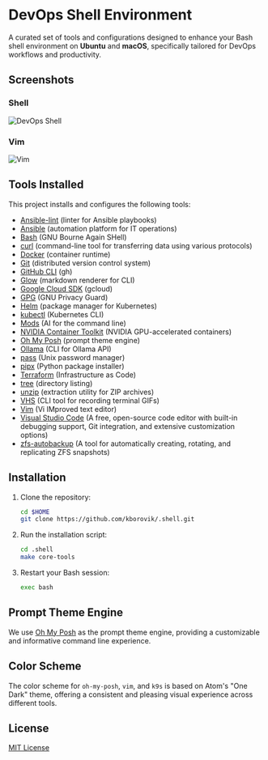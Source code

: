 # DevOps Shell Environment

A curated set of tools and configurations designed to enhance your Bash shell environment on **Ubuntu** and **macOS**, specifically tailored for DevOps workflows and productivity.

## Screenshots

### Shell

![DevOps Shell](https://lab5.ca/_static/github/devops-shell.png)

### Vim

![Vim](https://lab5.ca/_static/github/devops-vim.png)

## Tools Installed

This project installs and configures the following tools:

- [Ansible-lint](https://ansible-lint.readthedocs.io/) (linter for Ansible playbooks)
- [Ansible](https://www.ansible.com/) (automation platform for IT operations)
- [Bash](https://www.gnu.org/software/bash/) (GNU Bourne Again SHell)
- [curl](https://curl.se/) (command-line tool for transferring data using various protocols)
- [Docker](https://www.docker.com/) (container runtime)
- [Git](https://git-scm.com/) (distributed version control system)
- [GitHub CLI](https://cli.github.com/) (gh)
- [Glow](https://github.com/charmbracelet/glow) (markdown renderer for CLI)
- [Google Cloud SDK](https://cloud.google.com/sdk) (gcloud)
- [GPG](https://gnupg.org/) (GNU Privacy Guard)
- [Helm](https://helm.sh/) (package manager for Kubernetes)
- [kubectl](https://kubernetes.io/docs/reference/kubectl/) (Kubernetes CLI)
- [Mods](https://github.com/charmbracelet/mods) (AI for the command line)
- [NVIDIA Container Toolkit](https://docs.nvidia.com/datacenter/cloud-native/container-toolkit/) (NVIDIA GPU-accelerated containers)
- [Oh My Posh](https://ohmyposh.dev/) (prompt theme engine)
- [Ollama](https://ollama.ai/) (CLI for Ollama API)
- [pass](https://www.passwordstore.org/) (Unix password manager)
- [pipx](https://pypa.github.io/pipx/) (Python package installer)
- [Terraform](https://www.terraform.io/) (Infrastructure as Code)
- [tree](http://mama.indstate.edu/users/ice/tree/) (directory listing)
- [unzip](https://infozip.sourceforge.net/UnZip.html) (extraction utility for ZIP archives)
- [VHS](https://github.com/charmbracelet/vhs) (CLI tool for recording terminal GIFs)
- [Vim](https://www.vim.org/) (Vi IMproved text editor)
- [Visual Studio Code](https://code.visualstudio.com/) (A free, open-source code editor with built-in debugging support, Git integration, and extensive customization options)
- [zfs-autobackup](https://github.com/psy0rz/zfs_autobackup) (A tool for automatically creating, rotating, and replicating ZFS snapshots)

## Installation

1. Clone the repository:

   ```bash
   cd $HOME
   git clone https://github.com/kborovik/.shell.git
   ```

2. Run the installation script:

   ```bash
   cd .shell
   make core-tools
   ```

3. Restart your Bash session:

   ```bash
   exec bash
   ```

## Prompt Theme Engine

We use [Oh My Posh](https://ohmyposh.dev/) as the prompt theme engine, providing a customizable and informative command line experience.

## Color Scheme

The color scheme for `oh-my-posh`, `vim`, and `k9s` is based on Atom's "One Dark" theme, offering a consistent and pleasing visual experience across different tools.

## License

[MIT License](LICENSE)
